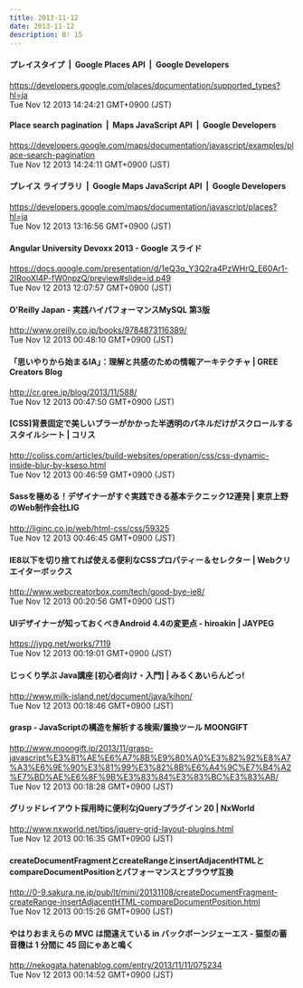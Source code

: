 ```yaml
---
title: 2013-11-12
date: 2013-11-12
description: B! 15
---
```


#### プレイスタイプ  |  Google Places API       |  Google Developers
https://developers.google.com/places/documentation/supported_types?hl=ja<br>
Tue Nov 12 2013 14:24:21 GMT+0900 (JST)<br>


#### Place search pagination  |  Maps JavaScript API       |  Google Developers
https://developers.google.com/maps/documentation/javascript/examples/place-search-pagination<br>
Tue Nov 12 2013 14:24:11 GMT+0900 (JST)<br>


#### プレイス ライブラリ  |  Google Maps JavaScript API       |  Google Developers
https://developers.google.com/maps/documentation/javascript/places?hl=ja<br>
Tue Nov 12 2013 13:16:56 GMT+0900 (JST)<br>


#### Angular University Devoxx 2013 - Google スライド
https://docs.google.com/presentation/d/1eQ3q_Y3Q2ra4PzWHrQ_E60Ar1-2IRooXI4P-fW0npzQ/preview#slide=id.p49<br>
Tue Nov 12 2013 12:07:57 GMT+0900 (JST)<br>


#### O'Reilly Japan - 実践ハイパフォーマンスMySQL 第3版
http://www.oreilly.co.jp/books/9784873116389/<br>
Tue Nov 12 2013 00:48:10 GMT+0900 (JST)<br>


#### 「思いやりから始まるIA」：理解と共感のための情報アーキテクチャ | GREE Creators Blog
http://cr.gree.jp/blog/2013/11/588/<br>
Tue Nov 12 2013 00:47:50 GMT+0900 (JST)<br>


####   [CSS]背景固定で美しいブラーがかかった半透明のパネルだけがスクロールするスタイルシート | コリス
http://coliss.com/articles/build-websites/operation/css/css-dynamic-inside-blur-by-kseso.html<br>
Tue Nov 12 2013 00:46:59 GMT+0900 (JST)<br>


#### Sassを極める！デザイナーがすぐ実践できる基本テクニック12連発 | 東京上野のWeb制作会社LIG
http://liginc.co.jp/web/html-css/css/59325<br>
Tue Nov 12 2013 00:46:45 GMT+0900 (JST)<br>


#### IE8以下を切り捨てれば使える便利なCSSプロパティー＆セレクター | Webクリエイターボックス
http://www.webcreatorbox.com/tech/good-bye-ie8/<br>
Tue Nov 12 2013 00:20:56 GMT+0900 (JST)<br>


#### UIデザイナーが知っておくべきAndroid 4.4の変更点 - hiroakin | JAYPEG
https://jypg.net/works/7119<br>
Tue Nov 12 2013 00:19:01 GMT+0900 (JST)<br>


#### じっくり学ぶ Java講座 [初心者向け・入門]  | みるくあいらんどっ!
http://www.milk-island.net/document/java/kihon/<br>
Tue Nov 12 2013 00:18:46 GMT+0900 (JST)<br>


#### grasp - JavaScriptの構造を解析する検索/置換ツール MOONGIFT
http://www.moongift.jp/2013/11/grasp-javascript%E3%81%AE%E6%A7%8B%E9%80%A0%E3%82%92%E8%A7%A3%E6%9E%90%E3%81%99%E3%82%8B%E6%A4%9C%E7%B4%A2%E7%BD%AE%E6%8F%9B%E3%83%84%E3%83%BC%E3%83%AB/<br>
Tue Nov 12 2013 00:18:28 GMT+0900 (JST)<br>


#### グリッドレイアウト採用時に便利なjQueryプラグイン 20 | NxWorld
http://www.nxworld.net/tips/jquery-grid-layout-plugins.html<br>
Tue Nov 12 2013 00:16:35 GMT+0900 (JST)<br>


#### createDocumentFragmentとcreateRangeとinsertAdjacentHTMLとcompareDocumentPositionとパフォーマンスとブラウザ互換
http://0-9.sakura.ne.jp/pub/lt/mini/20131108/createDocumentFragment-createRange-insertAdjacentHTML-compareDocumentPosition.html<br>
Tue Nov 12 2013 00:15:26 GMT+0900 (JST)<br>


#### やはりおまえらの MVC は間違えている in バックボーンジェーエス - 猫型の蓄音機は 1 分間に 45 回にゃあと鳴く
http://nekogata.hatenablog.com/entry/2013/11/11/075234<br>
Tue Nov 12 2013 00:14:52 GMT+0900 (JST)<br>


